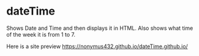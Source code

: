 # dateTime
Shows Date and Time and then displays it in HTML. Also shows what time of the week it is from 1 to 7. 

Here is a site preview https://nonymus432.github.io/dateTime.github.io/
